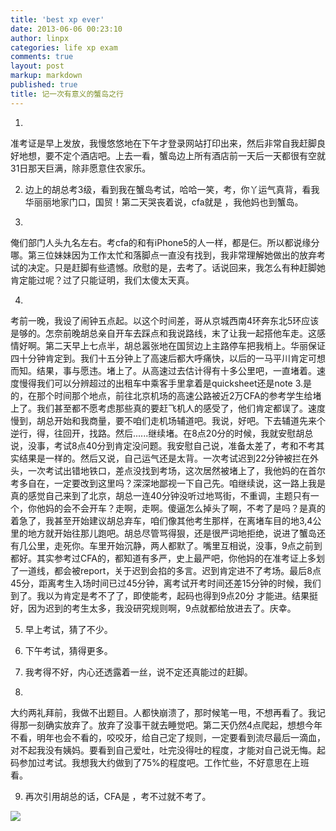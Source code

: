 ```yaml
---
title: 'best xp ever'
date: 2013-06-06 00:23:10
author: linpx
categories: life xp exam
comments: true
layout: post
markup: markdown
published: true
title: 记一次有意义的蟹岛之行
---
```

1.
准考证是早上发放，我慢悠悠地在下午才登录网站打印出来，然后非常自我赶脚良好地想，要不定个酒店吧。上去一看，蟹岛边上所有酒店前一天后一天都很有空就31日那天巨满，除非愿意住农家乐。

2. 边上的胡总考3级，看到我在蟹岛考试，哈哈一笑，考，你丫运气真背，看我华丽丽地家门口，国贸！第二天哭丧着说，cfa就是   ，我他妈也到蟹岛。

3.
俺们部门人头九名左右。考cfa的和有iPhone5的人一样，都是仨。所以都说缘分哪。第三位妹妹因为工作太忙和落脚点一直没有找到，我非常理解她做出的放弃考试的决定。只是赶脚有些遗憾。欣慰的是，去考了。话说回来，我怎么有种赶脚她肯定能过呢？过了只能证明，我们太傻太天真。

4.
考前一晚，我设了闹钟五点起。以这个时间差，哥从京城西南4环奔东北5环应该是够的。怎奈前晚胡总亲自开车去踩点和我说路线，末了让我一起搭他车走。这感情好啊。第二天早上七点半，胡总嚣张地在国贸边上主路停车把我梢上。华丽保证四十分钟肯定到。我们十五分钟上了高速后都大呼痛快，以后的一马平川肯定可想而知。结果，事与愿违。堵上了。从高速过去估计得有十多公里吧，一直堵着。速度慢得我们可以分辨超过的出租车中乘客手里拿着是quicksheet还是note
3.是的，在那个时间那个地点，前往北京机场的高速公路被近2万CFA的参考学生给堵上了。我们甚至都不愿考虑那些真的要赶飞机人的感受了，他们肯定都误了。速度慢到，胡总开始和我商量，要不咱们走机场辅道吧。我说，好吧。下去辅道先来个逆行，得，往回开，找路。然后......继续堵。在8点20分的时候，我就安慰胡总说，没事，考试8点40分到肯定没问题。我安慰自己说，准备太差了，考和不考其实结果是一样的。然后又说，自己运气还是太背。一次考试迟到22分钟被拦在外头，一次考试出错地铁口，差点没找到考场，这次居然被堵上了，我他妈的在首尔考多自在，一定要改到这里吗？深深地鄙视一下自己先。咱继续说，这一路上我是真的感觉自己来到了北京，胡总一连40分钟没听过地骂街，不重调，主题只有一个，你他妈的会不会开车？走啊，走啊。傻逼怎么掉头了啊，不考了是吗？是真的着急了，我甚至开始建议胡总弃车，咱们像其他考生那样，在离堵车目的地3,4公里的地方就开始往那儿跑吧。胡总尽管骂得狠，还是很严词地拒绝，说进了蟹岛还有几公里，走死你。车里开始沉静，两人都默了。嘴里互相说，没事，9点之前到都好。其实参考过CFA的，都知道有多严，史上最严吧，你他妈的在准考证上多划了一道线，都会被report，关于迟到会掐的多言。迟到肯定进不了考场。最后8点45分，距离考生入场时间已过45分钟，离考试开考时间还差15分钟的时候，我们到了。我以为肯定是考不了了，即使能考，起码也得到9点20分
才能进。结果挺好，因为迟到的考生太多，我没研究规则啊，9点就都给放进去了。庆幸。

5. 早上考试，猜了不少。

6. 下午考试，猜得更多。

7. 我考得不好，内心还透露着一丝，说不定还真能过的赶脚。

8.
大约两礼拜前，我做不出题目。人都快崩溃了，那时候笔一甩，不想再看了。我记得那一刻确实放弃了。放弃了没事干就去睡觉吧。第二天仍然4点爬起，想想今年不看，明年也会不看的，咬咬牙，给自己定了规则，一定要看到流尽最后一滴血，对不起我没有姨妈。要看到自己爱吐，吐完没得吐的程度，才能对自己说无悔。起码参加过考试。我想我大约做到了75%的程度吧。工作忙些，不好意思在上班看。

9. 再次引用胡总的话，CFA是   ，考不过就不考了。

![](http://farm8.staticflickr.com/7357/8960958330_bee00d44bc_o.jpg)
